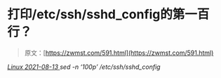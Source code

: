 <!--yml
category: 未分类
date: 0001-01-01 00:00:00
-->

# 打印/etc/ssh/sshd_config的第一百行？

> 原文：[https://zwmst.com/591.html](https://zwmst.com/591.html)

   [ *Linux* ](https://zwmst.com/linux)*[ <time datetime="2021-08-14T07:37:26+08:00"> 2021-08-13 </time> ](https://zwmst.com/591.html)  sed -n ‘100p’ /etc/ssh/sshd_config*